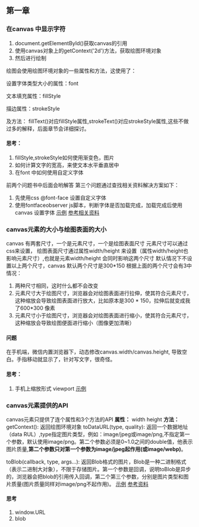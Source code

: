 ## 第一章

### 在canvas 中显示字符
1. document.getElementById()获取canvas的引用
2. 使用canvas对象上的getContext('2d')方法，获取绘图环境对象
3. 然后进行绘制

绘图会使用绘图环境对象的一些属性和方法，这使用了：

设置字体类型大小的属性：font

文本填充属性：fillStyle

描边属性：strokeStyle

及方法：
fillText()对应fillStyle属性,strokeText()对应strokeStyle属性,这些不做过多的解释，后面章节会详细探讨。

#### 思考：
1. fillStyle,strokeStyle如何使用渐变色，图片
2. 如何计算文字的宽高，来使文本水平垂直居中
3. 在font 中如何使用自定义字体

前两个问题书中后面会哟解答
第三个问题通过查找相关资料解决方案如下：
1. 先使用css @font-face 设置自定义字体
2. 使用fontfaceobserver js脚本，判断字体是否加载完成，加载完成后使用canvas 设置字体
[示例](https://songweir.github.io/h5s/h5canvas-book-notes/chapter1/example1/example1.html)
[参考相关资料](https://www.w3cplus.com/css/font-display-masses.html)



### canvas元素的大小与绘图表面的大小
canvas 有两套尺寸，一个是元素尺寸，一个是绘图表面尺寸
元素尺寸可以通过css来设置，
绘图表面尺寸通过属性width/height 来设置（属性width/height也影响元素尺寸）,也就是元素width/height 会同时影响这两个尺寸
默认情况下不设置以上两个尺寸，canvas 默认两个尺寸是300*150
根据上面的两个尺寸会有3中情况：
1. 两种尺寸相同，这时什么都不会改变
2. 元素尺寸大于绘图尺寸，浏览器会对绘图表面进行拉伸，使其符合元素尺寸，这种缩放会导致绘图表面进行放大，比如原本是300 * 150，拉伸后就变成我了600*300 像素
3. 元素尺寸小于绘图尺寸，浏览器会对绘图表面进行缩小，使其符合元素尺寸，这种缩放会导致绘图便面进行缩小（图像更加清晰）

#### 问题
在手机端，微信内置浏览器下，动态修改canvas.width/canvas.height, 导致空白。手指移动就显示了，针对写文字，很奇怪。

#### 思考：
1. 手机上缩放形式 viewport [示例](https://songweir.github.io/h5s/h5canvas-book-notes/chapter1/example2/demo.html)


### canvas元素提供的API
canvas元素只提供了连个属性和3个方法的API
**属性：**
width
height
**方法：**
getContext(): 返回绘图环境对象
toDataURL(type, quality): 返回一个数据地址（data RUL）,type指定图片类型，例如：image/jpeg或image/png,不指定第一个参数，默认使用image/png。第二个参数必须是0~1.0之间的double值，他表示图片质量,**第二个参数只对第一个参数为image/jpeg起作用(或image/webp)**。

toBlob(callback, type, args...): 返回Blob格式的图片，Blob是一种二进制格式（表示二进制大对象），不限于存储图片。第一个参数是回调，说明toBlob是异步的，浏览器会把blob的引用传入回调，第二个第三个参数，分别是图片类型和图片质量(图片质量同样对image/png不起作用)。
 [示例](https://songweir.github.io/h5s/h5canvas-book-notes/chapter1/example3/example.html)
 [参考资料](http://www.zhangxinxu.com/wordpress/2013/10/understand-domstring-document-formdata-blob-file-arraybuffer/)

 #### 思考
 1. window.URL
 2. blob



